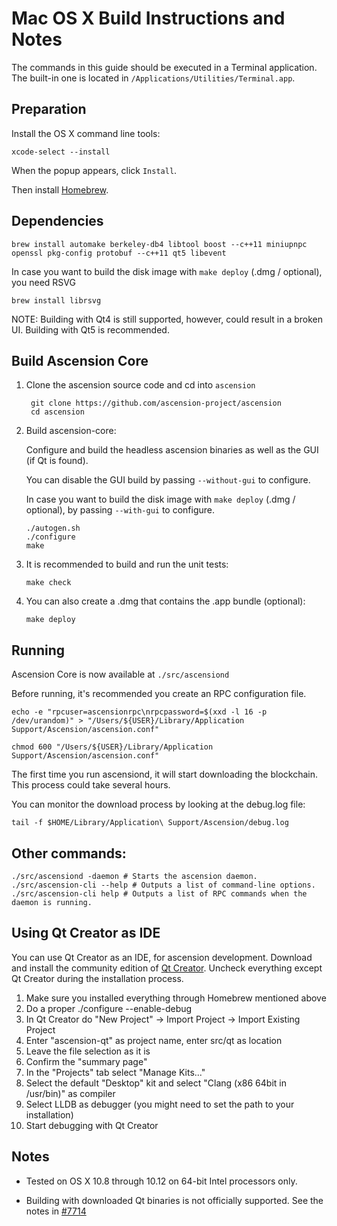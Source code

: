 Mac OS X Build Instructions and Notes
====================================
The commands in this guide should be executed in a Terminal application.
The built-in one is located in `/Applications/Utilities/Terminal.app`.

Preparation
-----------
Install the OS X command line tools:

`xcode-select --install`

When the popup appears, click `Install`.

Then install [Homebrew](http://brew.sh).

Dependencies
----------------------

    brew install automake berkeley-db4 libtool boost --c++11 miniupnpc openssl pkg-config protobuf --c++11 qt5 libevent

In case you want to build the disk image with `make deploy` (.dmg / optional), you need RSVG
 
    brew install librsvg

NOTE: Building with Qt4 is still supported, however, could result in a broken UI. Building with Qt5 is recommended.

Build Ascension Core
------------------------

1. Clone the ascension source code and cd into `ascension`

        git clone https://github.com/ascension-project/ascension
        cd ascension

2.  Build ascension-core:

    Configure and build the headless ascension binaries as well as the GUI (if Qt is found).

    You can disable the GUI build by passing `--without-gui` to configure.

    In case you want to build the disk image with `make deploy` (.dmg / optional), by passing `--with-gui` to configure.
    
        ./autogen.sh
        ./configure
        make

3.  It is recommended to build and run the unit tests:

        make check

4.  You can also create a .dmg that contains the .app bundle (optional):

        make deploy

Running
-------

Ascension Core is now available at `./src/ascensiond`

Before running, it's recommended you create an RPC configuration file.

    echo -e "rpcuser=ascensionrpc\nrpcpassword=$(xxd -l 16 -p /dev/urandom)" > "/Users/${USER}/Library/Application Support/Ascension/ascension.conf"

    chmod 600 "/Users/${USER}/Library/Application Support/Ascension/ascension.conf"

The first time you run ascensiond, it will start downloading the blockchain. This process could take several hours.

You can monitor the download process by looking at the debug.log file:

    tail -f $HOME/Library/Application\ Support/Ascension/debug.log

Other commands:
-------

    ./src/ascensiond -daemon # Starts the ascension daemon.
    ./src/ascension-cli --help # Outputs a list of command-line options.
    ./src/ascension-cli help # Outputs a list of RPC commands when the daemon is running.

Using Qt Creator as IDE
------------------------
You can use Qt Creator as an IDE, for ascension development.
Download and install the community edition of [Qt Creator](https://www.qt.io/download/).
Uncheck everything except Qt Creator during the installation process.

1. Make sure you installed everything through Homebrew mentioned above
2. Do a proper ./configure --enable-debug
3. In Qt Creator do "New Project" -> Import Project -> Import Existing Project
4. Enter "ascension-qt" as project name, enter src/qt as location
5. Leave the file selection as it is
6. Confirm the "summary page"
7. In the "Projects" tab select "Manage Kits..."
8. Select the default "Desktop" kit and select "Clang (x86 64bit in /usr/bin)" as compiler
9. Select LLDB as debugger (you might need to set the path to your installation)
10. Start debugging with Qt Creator

Notes
-----

* Tested on OS X 10.8 through 10.12 on 64-bit Intel processors only.

* Building with downloaded Qt binaries is not officially supported. See the notes in [#7714](https://github.com/bitcoin/bitcoin/issues/7714)
